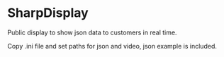 # SharpDisplay
Public display to show json data to customers in real time.

Copy .ini file and set paths for json and video, json example is included.

